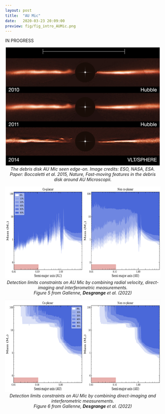 ```yaml
---
layout: post
title:  "AU Mic"
date:   2020-03-23 20:09:00
preview: fig/fig_intro_AUMic.png
---
```


IN PROGRESS

<p align="center">
<img src="/fig/fig_intro_AUMic.png" width="500">
<br>  <i> The debris disk AU Mic seen edge-on. Image credits: ESO, NASA, ESA. <br>  Paper: Boccaletti et al. 2015, Nature, Fast-moving features in the debris disk around AU Microscopii. </i> <br>
</p>



<p align="center">
<img src="/fig/Gallenne2022_AUMic_Fig5_RV+DI+interfero.png" height="300">
<br>  <i> Detection limits constraints on AU Mic by combining radial velocity, direct-imaging and interferometric measurements. <br> Figure 5 from Gallenne,  <b> Desgrange  </b> et al. (2022) </i> <br>
</p>

<p align="center">
<img src="/fig/Gallenne2022_AUMic_Fig6_DI+interfero.png" height="300">
<br>  <i> Detection limits constraints on AU Mic by combining direct-imaging and interferometric measurements. <br> Figure 6 from Gallenne,  <b> Desgrange  </b> et al. (2022)  </i> <br>
</p>

<br><br>


